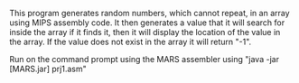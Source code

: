 This program generates random numbers, which cannot repeat, in an array using MIPS assembly code.
It then generates a value that it will search for inside the array if it finds it, then it will display the location of the value in the array.
If the value does not exist in the array it will return "-1".

Run on the command prompt using the MARS assembler using "java -jar [MARS.jar] prj1.asm"